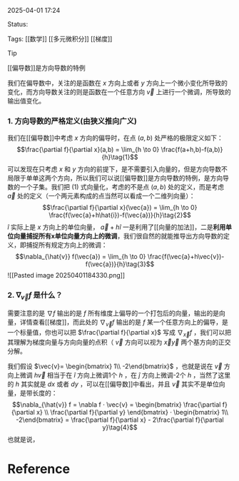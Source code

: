 2025-04-01  17:24

Status:

Tags: [[数学]] [[多元微积分]] [[梯度]]

> [!tip]
> [[偏导数]]是方向导数的特例

我们在偏导数中，关注的是函数在 $x$ 方向上或者 $y$ 方向上一个微小变化所导致的变化，而方向导数关注的则是函数在一个任意方向 $\vec{v}$ 上进行一个微调，所导致的输出值变化。

### 1. 方向导数的严格定义(由狭义推向广义)

我们在[[偏导数]]中考虑 $x$ 方向的偏导时，在点 $(a,b)$ 处严格的极限定义如下：
$$\frac{\partial f}{\partial x}(a,b) = \lim_{h \to 0} \frac{f(a+h,b)-f(a,b)}{h}\tag{1}$$
可以发现在只考虑 $x$ 和 $y$ 方向的前提下，是不需要引入向量的，但是方向导数不局限于单单这两个方向，所以我们可以说[[偏导数]]是方向导数的特例，是方向导数的一个子集。我们把 $(1)$ 式向量化，考虑的不是点 $(a,b)$ 处的定义，而是考虑 $\vec{a}$ 处的定义（一个两元素构成的点当然可以看成一个二维列向量）：
$$\frac{\partial f}{\partial x}(\vec{a}) = \lim_{h \to 0} \frac{f(\vec{a}+h\hat{i})-f(\vec{a})}{h}\tag{2}$$
 $\hat{i}$ 实际上是 $x$ 方向上的单位向量， $\vec{a}+h\hat{i}$ 一是利用了[[向量的加法]]，二是**利用单位向量捕捉所有x单位向量方向上的微调**，我们很自然的就能推导出方向导数的定义，即捕捉所有规定方向上的微调：
 $$\nabla_{\hat{v}} f(\vec{a}) = \lim_{h \to 0} \frac{f(\vec{a}+h\vec{v})-f(\vec{a})}{h}\tag{3}$$
 ![[Pasted image 20250401184330.png]]
 
### 2. $\nabla _{\vec{v}}f$ 是什么？ 

 需要注意的是 $\nabla f$ 输出的是 $f$ 所有维度上偏导的一个打包后的向量，输出的是向量，详情查看[[梯度]]，而此处的 $\nabla_{\vec{v}} f$ 输出的是 $f$ 某一个任意方向上的偏导，是一个标量值，你也可以把 $\frac{\partial f}{\partial x}$ 写成  $\nabla_{\vec{x}} f$ ，我们可以把其理解为梯度向量与方向向量的点积（ $\vec{v}$ 方向可以视为 $\vec{x}\vec{y}$ 两个基方向的正交分解。
 
 我们假设 $\vec{v}= \begin{bmatrix} 1\\ -2\end{bmatrix}$ ，也就是说在 $\vec{v}$ 方向上微调 $h\vec{v}$ 相当于在 $\hat{i}$ 方向上微调1个 $h$ ，在 $\hat{j}$ 方向上微调-2个 $h$ ，当然了这里的 $h$ 其实就是 $dx$ 或者 $dy$ ，可以在[[偏导数]]中看出，并且 $\vec{v}$ 其实不是单位向量，是带长度的：
  $$\nabla_{\hat{v}} f = \nabla f · \vec{v} = \begin{bmatrix}
 \frac{\partial f}{\partial x} \\
 \frac{\partial f}{\partial y}
\end{bmatrix} · \begin{bmatrix} 1\\ -2\end{bmatrix} = \frac{\partial f}{\partial x} - 2\frac{\partial f}{\partial y}\tag{4}$$
也就是说，
# Reference